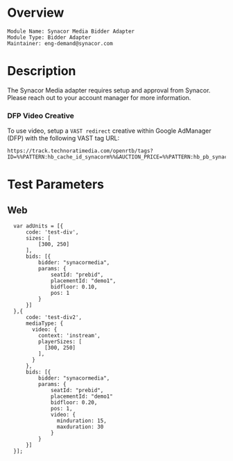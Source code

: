 # Overview

```
Module Name: Synacor Media Bidder Adapter
Module Type: Bidder Adapter
Maintainer: eng-demand@synacor.com
```

# Description

The Synacor Media adapter requires setup and approval from Synacor.
Please reach out to your account manager for more information.

### DFP Video Creative
To use video, setup a `VAST redirect` creative within Google AdManager (DFP) with the following VAST tag URL:

```
https://track.technoratimedia.com/openrtb/tags?ID=%%PATTERN:hb_cache_id_synacorm%%&AUCTION_PRICE=%%PATTERN:hb_pb_synacormedia%%
```

# Test Parameters

## Web
```
  var adUnits = [{
      code: 'test-div',
      sizes: [
          [300, 250]
      ],
      bids: [{
          bidder: "synacormedia",
          params: {
              seatId: "prebid",
              placementId: "demo1",
              bidfloor: 0.10,
              pos: 1
          }
      }]
  },{
      code: 'test-div2',
      mediaType: {
        video: {
          context: 'instream',
          playerSizes: [
            [300, 250]
          ],
        }
      },
      bids: [{
          bidder: "synacormedia",
          params: {
              seatId: "prebid",
              placementId: "demo1"
              bidfloor: 0.20,
              pos: 1,
              video: {
                minduration: 15,
                maxduration: 30
              }
          }
      }]
  }];
```
